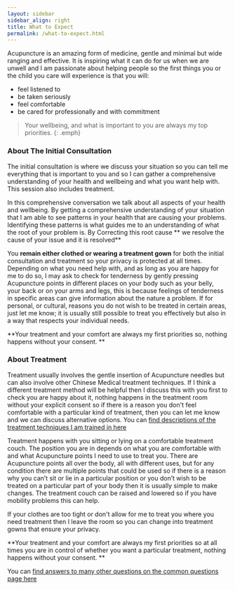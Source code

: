 ```yaml
---
layout: sidebar
sidebar_align: right
title: What to Expect
permalink: /what-to-expect.html
---
```

Acupuncture is an amazing form of medicine, gentle and minimal but wide ranging and effective. It is inspiring what it can do for us when we are unwell and I am passionate about helping people so the first things you or the child you care will experience is that you will:
  * feel listened to
  * be taken seriously
  * feel comfortable
  * be cared for professionally and with commitment

> Your wellbeing, and what is important to you are always my top priorities.
{: .emph}

### About The Initial Consultation
The initial consultation is where we discuss your situation so you can tell me everything that is important to you and so I can gather a comprehensive understanding of your health and wellbeing and what you want help with. This session also includes treatment.

In this comprehensive conversation we talk about all aspects of your health and wellbeing. By getting a comprehensive understanding of your situation that I am able to see patterns in your health that are causing your problems. Identifying these patterns is what guides me to an understanding of what the root of your problem is. By Correcting this root cause ** we resolve the cause of your issue and it is resolved**

You **remain either clothed or wearing a treatment gown** for both the initial consultation and treatment so your privacy is protected at all times.
Depending on what you need help with, and as long as you are happy for me to do so, I may ask to check for tenderness by gently pressing Acupuncture points in different places on your body such as your belly, your back or on your arms and legs, this is because feelings of tenderness in specific areas can give information about the nature a problem. If for personal, or cultural, reasons you do not wish to be treated in certain areas, just let me know; it is usually still possible to treat you effectively but also in a way that respects your individual needs.

**Your treatment and your comfort are always my first priorities so, nothing happens without your consent. **

### About Treatment

Treatment usually involves the gentle insertion of Acupuncture needles but can also involve other Chinese Medical treatment techniques. If I think a different treatment method will be helpful then I discuss this with you first to check you are happy about it, nothing happens in the treatment room without your explicit consent so if there is a reason you don't feel comfortable with a particular kind of treatment, then you can let me know and we can discuss alternative options.
You can [find descriptions of the treatment techniques I am trained in here](/about-acupuncture/treatment-methods.html)

Treatment happens with you sitting or lying on a comfortable treatment couch. The position you are in depends on what you are comfortable with and what Acupuncture points I need to use to treat you. There are Acupuncture points all over the body, all with different uses, but for any condition there are multiple points that could be used so if there is a reason why you can’t sit or lie in a particular position or you don’t wish to be treated on a particular part of your body then it is usually simple to make changes.  The treatment couch can be raised and lowered so if you have mobility problems this can help.

If your clothes are too tight or don't allow for me to treat you where you need treatment then I leave the room  so you can change into treatment gowns that ensure your privacy.

**Your treatment and your comfort are always my first priorities so at all times you are in control of whether you want a particular treatment, nothing happens without your consent. **

You can [find answers to many other questions on the common questions page here](/common-questions.html)
